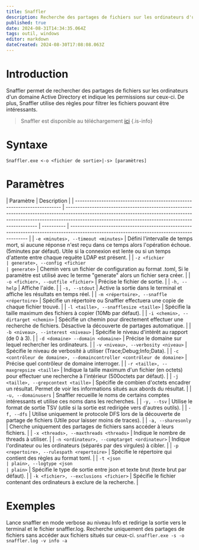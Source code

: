 ```yaml
---
title: Snaffler
description: Recherche des partages de fichiers sur les ordinateurs d'un domaine Active Directory et indique les permissions sur ceux-ci. De plus, Snaffler utilise des règles pour filtrer les fichiers pouvant être intéressants.
published: true
date: 2024-08-31T14:34:35.064Z
tags: outil, windows
editor: markdown
dateCreated: 2024-08-30T17:08:08.063Z
---
```


# Introduction

Snaffler permet de rechercher des partages de fichiers sur les ordinateurs d'un domaine Active Directory et indique les permissions sur ceux-ci. De plus, Snaffler utilise des règles pour filtrer les fichiers pouvant être intéressants.

> Snaffler est disponible au téléchargement [ici](https://github.com/SnaffCon/Snaffler)
> {.is-info}

# Syntaxe

`Snaffler.exe <-o <fichier de sortie>|-s> [paramètres]`

# Paramètres

| Paramètre                                                                | Description                                                                                                                                                                                                                    |
| ------------------------------------------------------------------------ | ------------------------------------------------------------------------------------------------------------------------------------------------------------------------------------------------------------------------------ | ---------- | ------------------------------------------------------------------------------------------------------------------------------------------ |
| `-e <minutes>, --timeout <minutes>`                                      | Défini l'intervalle de temps mort, si aucune réponse n'est reçu dans ce temps alors l'opération échoue. (5minutes par défaut). Utile si la connexion est lente ou si un temps d'attente entre chaque requête LDAP est présent. |
| `-z <fichier                                                             | generate>, --config <fichier                                                                                                                                                                                                   | generate>` | Chemin vers un fichier de configuration au format .toml, Si le paramètre est utilisé avec le terme "generate" alors un fichier sera créer. |
| `-o <fichier>, --outfile <fichier>`                                      | Précise le fichier de sortie.                                                                                                                                                                                                  |
| `-h, --help`                                                             | Affiche l'aide.                                                                                                                                                                                                                |
| `-s, --stdout`                                                           | Active la sortie dans le terminal et affiche les résultats en temps réel.                                                                                                                                                      |
| `-m <répertoire>, --snaffle <répertoire>`                                | Spécifie un répertoire ou Snaffler effectuera une copie de chaque fichier trouvé.                                                                                                                                              |
| `-l <taille>, --snafflesize <taille>`                                    | Spécifie la taille maximum des fichiers à copier (10Mb par défaut).                                                                                                                                                            |
| `-i <chemin>, --dirtarget <chemin>`                                      | Spécifie un chemin pour directement effectuer une recherche de fichiers. Désactive la découverte de partages automatique.                                                                                                      |
| `-b <niveau>, --interest <niveau>`                                       | Spécifie le niveau d'intérêt au rapport (de 0 à 3).                                                                                                                                                                            |
| `-d <domaine> --domain <domaine>`                                        | Précise le domaine sur lequel rechercher les ordinateurs.                                                                                                                                                                      |
| `-v <niveau>, --verbosity <niveau>`                                      | Spécifie le niveau de verbosité à utiliser (Trace;Debug;Info;Data).                                                                                                                                                            |
| `-c <contrôleur de domaine>, --domaincontroller <contrôleur de domaine>` | Précise quel contrôleur de domaine interroger.                                                                                                                                                                                 |
| `-r <taille>, --maxgrepsize <taille>`                                    | Indique la taille maximum d'un fichier (en octets) pour effectuer une recherche à l'intérieur (500octets par défaut).                                                                                                          |
| `-j <taille>, --grepcontext <taille>`                                    | Spécifie de combien d'octets encadrer un résultat. Permet de voir les informations situés aux abords du résultat.                                                                                                              |
| `-u, --domainusers`                                                      | Snaffler recueille le noms de certains comptes intéressants et utilise ces noms dans les recherches.                                                                                                                           |
| `-y, --tsv`                                                              | Utilise le format de sortie TSV (utile si la sortie est redirigée vers d'autres outils).                                                                                                                                       |
| `-f, --dfs`                                                              | Utilise uniquement le protocole DFS lors de la découverte de partage de fichiers (Utile pour laisser moins de traces).                                                                                                         |
| `-a, --sharesonly`                                                       | Cherche uniquement des partages de fichiers sans accéder à leurs fichiers.                                                                                                                                                     |
| `-x <threads>, --maxthreads <threads>`                                   | Indique le nombre de threads à utiliser.                                                                                                                                                                                       |
| `-n <ordinateur>, --comptarget <ordinateur>`                             | Indique l'ordinateur ou les ordinateurs (séparés par des virgules) à cibler.                                                                                                                                                   |
| `-p <repertoire>, --rulespath <repertoire>`                              | Spécifie le répertoire qui contient des règles au format toml.                                                                                                                                                                 |
| `-t <json                                                                | plain>, --logtype <json                                                                                                                                                                                                        | plain>`    | Spécifie le type de sortie entre json et texte brut (texte brut par défaut).                                                               |
| `-k <fichier>, --exclusions <fichier>`                                   | Spécifie le fichier contenant des ordinateurs à exclure de la recherche.                                                                                                                                                       |

# Exemples

Lance snaffler en mode verbose au niveau Info et redirige la sortie vers le terminal et le fichier snaffler.log. Recherche uniquement des partages de fichiers sans accéder aux fichiers situés sur ceux-ci.
`snaffler.exe -s -o snaffler.log -v info -a`
